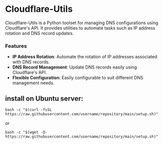 # Cloudflare-Utils
Cloudflare-Utils is a Python toolset for managing DNS configurations using Cloudflare's API. It provides utilities to automate tasks such as IP address rotation and DNS record updates.

### Features

- **IP Address Rotation**: Automate the rotation of IP addresses associated with DNS records.
- **DNS Record Management**: Update DNS records easily using Cloudflare's API.
- **Flexible Configuration**: Easily configurable to suit different DNS management needs.

## install on Ubuntu server:

```
bash -c "$(curl -fsSL https://raw.githubusercontent.com/username/repository/main/setup.sh)"
```
or 
```
bash -c "$(wget -O- https://raw.githubusercontent.com/username/repository/main/setup.sh)"
```

